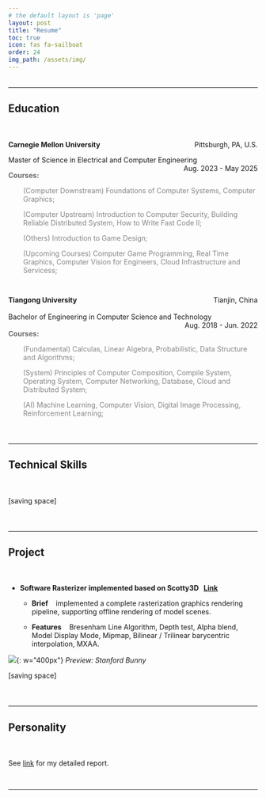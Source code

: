 ```yaml
---
# the default layout is 'page'
layout: post
title: "Resume"
toc: true
icon: fas fa-sailboat
order: 24
img_path: /assets/img/
---
```



<div style="height: 5px;"></div>

--- 
## Education

<div style="height: 20px;"></div>

<p style="text-align:left;"><b>Carnegie Mellon University</b><span style="float:right;">Pittsburgh, PA, U.S.</span></p>
<p style="text-align:left;">Master of Science in Electrical and Computer Engineering<span style="float:right;">Aug. 2023 - May 2025</span></p>

<p class="course-list">Courses:</p>

<p class="course-list-item">(Computer Downstream) Foundations of Computer Systems, Computer Graphics;</p>

<p class="course-list-item">(Computer Upstream) Introduction to Computer Security, Building Reliable Distributed System, How to Write Fast Code II;</p>

<p class="course-list-item">(Others) Introduction to Game Design;</p>

<p class="course-list-item">(Upcoming Courses) Computer Game Programming, Real Time Graphics, Computer Vision for Engineers, Cloud Infrastructure and Servicess; </p>

<div style="height: 15px;"></div>

<p style="text-align:left;height:20px;"><b>Tiangong University</b><span style="float:right;">Tianjin, China</span></p>
<p style="text-align:left;height:20px;">Bachelor of Engineering in Computer Science and Technology<span style="float:right;">Aug. 2018 - Jun. 2022</span></p>

<p class="course-list">Courses:</p>

<p class="course-list-item">(Fundamental) Calculas, Linear Algebra, Probabilistic, Data Structure and Algorithms;</p>

<p class="course-list-item">(System) Principles of Computer Composition, Compile System, Operating System, Computer Networking, Database, Cloud and Distributed System;</p>

<p class="course-list-item">(AI) Machine Learning, Computer Vision, Digital Image Processing, Reinforcement Learning;</p>

<div style="height: 25px;"></div>

---

## Technical Skills

<div style="height: 20px;"></div>

[saving space]


<div style="height: 25px;"></div>

---

## Project

<div style="height: 20px;"></div>

- <p style="font-weight:700;">Software Rasterizer implemented based on Scotty3D &nbsp;&nbsp;<a href="{{site.baseurl}}/posts/15662-rasterizer/">Link</a> </p>

    - **Brief** &nbsp;&nbsp; implemented a complete rasterization graphics rendering pipeline, supporting offline rendering of model scenes.

    - **Features** &nbsp;&nbsp; Bresenham Line Algorithm, Depth test, Alpha blend, Model Display Mode, Mipmap, Bilinear / Trilinear barycentric interpolation, MXAA.

![](/post/2024-05-04-rasterizer/bunnie.png){: w="400px"}
_Preview: Stanford Bunny_




[saving space]

<div style="height: 25px;"></div>

---

## Personality

<div style="height: 20px;"></div>

See <a href="{{site.baseurl}}/posts/personalities/">link</a> for my detailed report.

&nbsp;

---


<style>
    .course-list {
        text-align:left;
        font-weight: bold;
        color:DimGray;
    }

    .course-list-item {
        text-align:left;
        margin-left: 30px;
        color:DimGray;
        opacity:0.8;
    }

</style>